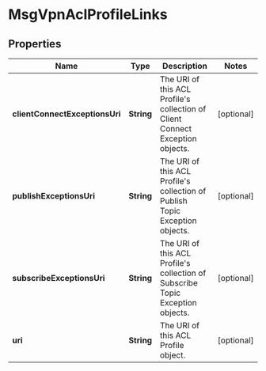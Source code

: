 
# MsgVpnAclProfileLinks

## Properties
Name | Type | Description | Notes
------------ | ------------- | ------------- | -------------
**clientConnectExceptionsUri** | **String** | The URI of this ACL Profile&#39;s collection of Client Connect Exception objects. |  [optional]
**publishExceptionsUri** | **String** | The URI of this ACL Profile&#39;s collection of Publish Topic Exception objects. |  [optional]
**subscribeExceptionsUri** | **String** | The URI of this ACL Profile&#39;s collection of Subscribe Topic Exception objects. |  [optional]
**uri** | **String** | The URI of this ACL Profile object. |  [optional]



